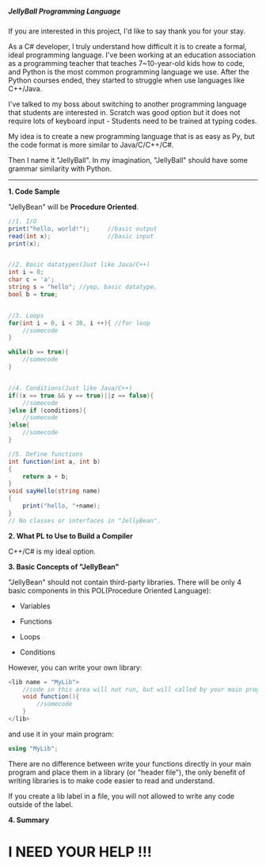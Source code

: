 ##### **JellyBall Programming Language**

If you are interested in this project, I'd like to say thank you for your stay.

As a C# developer, I truly understand how difficult it is to create a formal, ideal programming language. I've been working at an education association as a programming teacher that teaches 7~10-year-old kids how to code, and Python is the most common programming language we use. After the Python courses ended, they started to struggle when use languages like C++/Java.

I've talked to my boss about switching to another programming language that students are interested in. Scratch was good option but it does not require lots of keyboard input - Students need to be trained at typing codes. 

My idea is to create a new programming language that is as easy as Py, but the code format is more similar to Java/C/C++/C#.

Then I name it "JellyBall". In my imagination, "JellyBall" should have some grammar similarity with Python.



------



**1. Code Sample**

"JellyBean" will be **Procedure Oriented**.

```c#
//1. I/O
print("hello, world!");     //basic output
read(int x);                //basic input
print(x);


//2. Basic datatypes(Just like Java/C++)
int i = 0;
char c = 'a';
string s = "hello"; //yep, basic datatype.
bool b = true;


//3. Loops
for(int i = 0, i < 30, i ++){ //for loop
	//somecode
}

while(b == true){
	//somecode
}


//4. Conditions(Just like Java/C++)
if((x == true && y == true)||z == false){
	//somecode
}else if (conditions){
	//somecode
}else{
	//somecode
}

//5. Define functions
int function(int a, int b)
{
	return a + b;
}
void sayHello(string name)
{
	print("hello, "+name);
}
// No classes or interfaces in "JellyBean".
```

**2. What PL to Use to Build a Compiler**

C++/C# is my ideal option. 



**3. Basic Concepts of "JellyBean"**

"JellyBean" should not contain third-party libraries. There will be only 4 basic components in this POL(Procedure Oriented Language):

* Variables

* Functions

* Loops
* Conditions

However, you can write your own library:

```C#
<lib name = "MyLib">
	//code in this area will not run, but will called by your main program.
	void function(){
		//somecode
	}
</lib>
```



and use it in your main program:

```c#
using "MyLib";
```

There are no difference between write your functions directly in your main program and place them in a library (or "header file"), the only benefit of writing libraries is to make code easier to read and understand.

If you create a lib label in a file, you will not allowed to write any code outside of the label.



**4. Summary**

# **I NEED YOUR HELP !!!**

